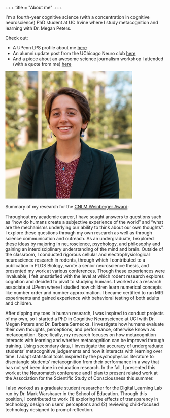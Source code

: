 +++
title = "About me"
+++

I'm a fourth-year cognitive science (with a concentration in cognitive neuroscience) PhD student at UC Irvine where I study metacognition and learning with Dr. Megan Peters. 

Check out:
- A UPenn LPS profile about me [here](https://www.lps.upenn.edu/non-degree-programs/postbacc-studies/stories/nora-ashley-bradford) 
- An alumni update post from the UChicago Neuro club [here](https://neuroclubuchicago.squarespace.com/blog/alumni-updates-nora-bradford-a95dp-m9r3c)
- And a piece about an awesome science journalism workshop I attended (with a quote from me) [here](https://www.ias.edu/news/why-write-story-ias-science-journalism-workshop-2023)

<img src="/img/about.jpg " alt="This is me" width = 400 style=float:right/>

Summary of my research for the [CNLM Weinberger Award](https://cnlm.uci.edu/awards/weinberger):

Throughout my academic career, I have sought answers to questions such as “how do humans create a subjective experience of the world” and “what are the mechanisms underlying our ability to think about our own thoughts”. I explore these questions through my own research as well as through science communication and outreach. As an undergraduate, I explored these ideas by majoring in neuroscience, psychology, and philosophy and gaining an interdisciplinary understanding of the mind and brain. Outside of the classroom, I conducted rigorous cellular and electrophysiological neuroscience research in rodents, through which I contributed to a publication in PLOS Biology, wrote a senior neuroscience thesis, and presented my work at various conferences. Though these experiences were invaluable, I felt unsatisfied with the level at which rodent research explores cognition and decided to pivot to studying humans. I worked as a research associate at UPenn where I studied how children learn numerical concepts like number order and number approximation. I became certified to run MRI experiments and gained experience with behavioral testing of both adults and children. 

After dipping my toes in human research, I was inspired to conduct projects of my own, so I started a PhD in Cognitive Neuroscience at UCI with Dr. Megan Peters and Dr. Barbara Sarnecka. I investigate how humans evaluate their own thoughts, perceptions, and performance, otherwise known as metacognition. Specifically, my research focuses on how metacognition interacts with learning and whether metacognition can be improved through training. Using secondary data, I investigate the accuracy of undergraduate students’ metacognitive judgements and how it interacts with learning over time. I adapt statistical tools inspired by the psychophysics literature to disentangle students’ metacognition from their performance in a way that has not yet been done in education research. In the fall, I presented this work at the Neuromatch conference and I plan to present related work at the Association for the Scientific Study of Consciousness this summer. 

I also worked as a graduate student researcher for the Digital Learning Lab run by Dr. Mark Warshauer in the School of Education. Through this position, I contributed to work (1) exploring the effects of transparency in technology design on users' perceptions and (2) reviewing child-focused technology designed to prompt reflection.



